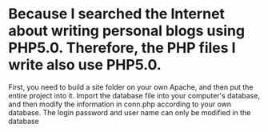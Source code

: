 # Because I searched the Internet about writing personal blogs using PHP5.0. Therefore, the PHP files I write also use PHP5.0.
First, you need to build a site folder on your own Apache, and then put the entire project into it.
Import the database file into your computer's database, and then modify the information in conn.php according to your own database. The login password and user name can only be modified in the database
